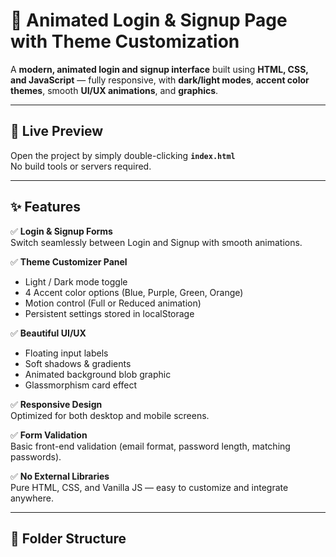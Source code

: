 # 🌈 Animated Login & Signup Page with Theme Customization

A **modern, animated login and signup interface** built using **HTML, CSS, and JavaScript** — fully responsive, with **dark/light modes**, **accent color themes**, smooth **UI/UX animations**, and **graphics**.

---

## 🚀 Live Preview

Open the project by simply double-clicking **`index.html`**  
No build tools or servers required.

---

## ✨ Features

✅ **Login & Signup Forms**  
Switch seamlessly between Login and Signup with smooth animations.

✅ **Theme Customizer Panel**  
- Light / Dark mode toggle  
- 4 Accent color options (Blue, Purple, Green, Orange)  
- Motion control (Full or Reduced animation)  
- Persistent settings stored in localStorage  

✅ **Beautiful UI/UX**  
- Floating input labels  
- Soft shadows & gradients  
- Animated background blob graphic  
- Glassmorphism card effect  

✅ **Responsive Design**  
Optimized for both desktop and mobile screens.

✅ **Form Validation**  
Basic front-end validation (email format, password length, matching passwords).

✅ **No External Libraries**  
Pure HTML, CSS, and Vanilla JS — easy to customize and integrate anywhere.

---

## 📁 Folder Structure

